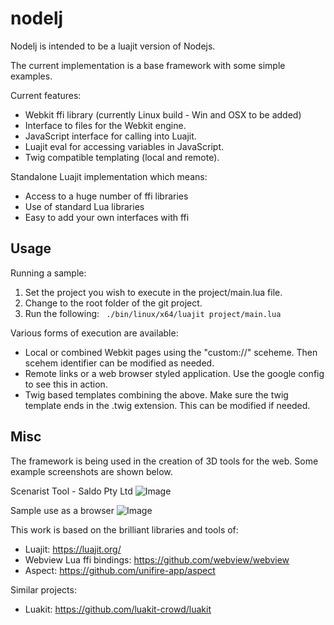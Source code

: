 # nodelj

Nodelj is intended to be a luajit version of Nodejs. 

The current implementation is a base framework with some simple examples.

Current features:
- Webkit ffi library (currently Linux build - Win and OSX to be added)
- Interface to files for the Webkit engine.
- JavaScript interface for calling into Luajit.
- Luajit eval for accessing variables in JavaScript.
- Twig compatible templating (local and remote).

Standalone Luajit implementation which means:
- Access to a huge number of ffi libraries
- Use of standard Lua libraries
- Easy to add your own interfaces with ffi

## Usage

Running a sample:
1. Set the project you wish to execute in the project/main.lua file.
2. Change to the root folder of the git project.
3. Run the following:
``` ./bin/linux/x64/luajit project/main.lua```

Various forms of execution are available:
- Local or combined Webkit pages using the "custom://" sceheme. Then scehem identifier can be modified as needed. 
- Remote links or a web browser styled application. Use the google config to see this in action. 
- Twig based templates combining the above. Make sure the twig template ends in the .twig extension. This can be modified if needed.

## Misc

The framework is being used in the creation of 3D tools for the web. Some example screenshots are shown below. 

Scenarist Tool - Saldo Pty Ltd
![Image](images/screenshots/scenarist-tool-dev-01.png)

Sample use as a browser
![Image](images/screenshots/scenarist-tool-dev-02.png)

This work is based on the brilliant libraries and tools of:
- Luajit:                       https://luajit.org/
- Webview Lua ffi bindings:     https://github.com/webview/webview
- Aspect:                       https://github.com/unifire-app/aspect

Similar projects:
- Luakit: https://github.com/luakit-crowd/luakit
